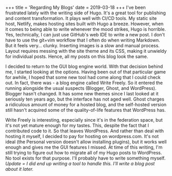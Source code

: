 +++
title = 'Regarding My Blogs'
date = 2019-03-18
+++
I've been frustrated lately with the writing side of Hugo. It's a great tool for publishing and content transformation. It plays well with CI/CD tools. My static site host, Netlify, makes hosting sites built with Hugo a breeze. However, when it comes to being able to write whenever the mood strikes, Hugo is horrible. Yes, technically, I can just use GitHub's web IDE to write a new post. I don't have to use the git+vim workflow that I often do when writing Markdown. But it feels very… clunky. Inserting images is a slow and manual process. Layout requires messing with the site theme and its CSS, making it unwieldy for individual posts. Hence, all my posts on this blog look the same. 

I decided to return to the GUI blog engine world. With that decision behind me, I started looking at the options. Having been out of that particular game for awhile, I hoped that some new tool had come along that I could check out. In fact, there was - a blog engine called Write Freely. So it entered the running alongside the usual suspects (Blogger, Ghost, and WordPress). Blogger hasn't changed. It has some new themes since I last looked at it seriously ten years ago, but the interface has not aged well. Ghost charges a ridiculous amount of money for a hosted blog, and the self-hosted version still hasn't acquired some of the quality-of-life features that WordPress has. 

Write Freely is interesting, especially since it's in the federation space, but it's not yet mature enough for my tastes. This, despite the fact that I contributed code to it. So that leaves WordPress. And rather than deal with hosting it myself, I decided to pay for hosting on wordpress.com. It's not ideal (the Personal version doesn't allow installing plugins), but it works well enough and gives me the GUI features I missed. At time of this writing, I'm still trying to figure out how to migrate all of my Hugo posts to WordPress. No tool exists for that purpose. I'll probably have to write something myself. _Update = I did end up writing a tool to handle this. I'll write a blog post about it later._
